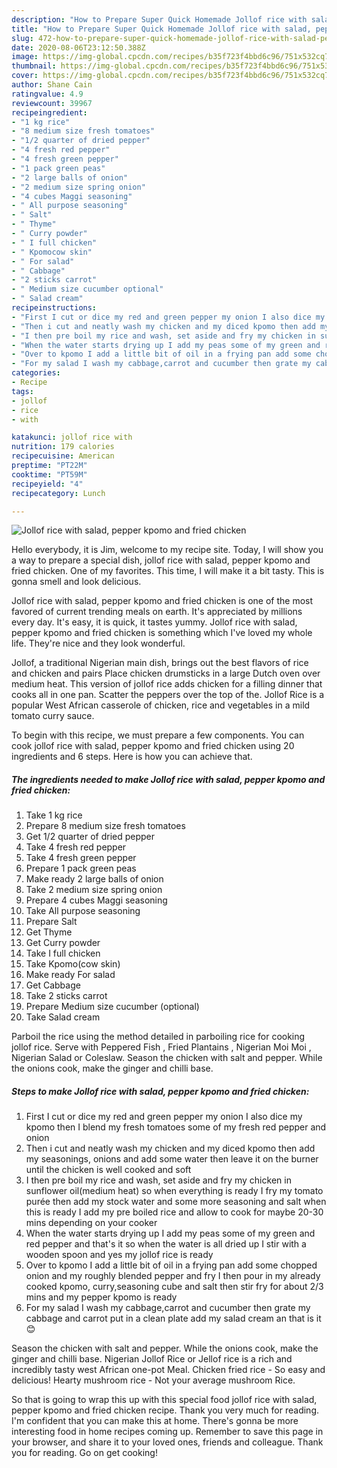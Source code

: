 ```yaml
---
description: "How to Prepare Super Quick Homemade Jollof rice with salad, pepper kpomo and fried chicken"
title: "How to Prepare Super Quick Homemade Jollof rice with salad, pepper kpomo and fried chicken"
slug: 472-how-to-prepare-super-quick-homemade-jollof-rice-with-salad-pepper-kpomo-and-fried-chicken
date: 2020-08-06T23:12:50.388Z
image: https://img-global.cpcdn.com/recipes/b35f723f4bbd6c96/751x532cq70/jollof-rice-with-salad-pepper-kpomo-and-fried-chicken-recipe-main-photo.jpg
thumbnail: https://img-global.cpcdn.com/recipes/b35f723f4bbd6c96/751x532cq70/jollof-rice-with-salad-pepper-kpomo-and-fried-chicken-recipe-main-photo.jpg
cover: https://img-global.cpcdn.com/recipes/b35f723f4bbd6c96/751x532cq70/jollof-rice-with-salad-pepper-kpomo-and-fried-chicken-recipe-main-photo.jpg
author: Shane Cain
ratingvalue: 4.9
reviewcount: 39967
recipeingredient:
- "1 kg rice"
- "8 medium size fresh tomatoes"
- "1/2 quarter of dried pepper"
- "4 fresh red pepper"
- "4 fresh green pepper"
- "1 pack green peas"
- "2 large balls of onion"
- "2 medium size spring onion"
- "4 cubes Maggi seasoning"
- " All purpose seasoning"
- " Salt"
- " Thyme"
- " Curry powder"
- " I full chicken"
- " Kpomocow skin"
- " For salad"
- " Cabbage"
- "2 sticks carrot"
- " Medium size cucumber optional"
- " Salad cream"
recipeinstructions:
- "First I cut or dice my red and green pepper my onion I also dice my kpomo then I blend my fresh tomatoes some of my fresh red pepper and onion"
- "Then i cut and neatly wash my chicken and my diced kpomo then add my seasonings, onions and add some water then leave it on the burner until the chicken is well cooked and soft"
- "I then pre boil my rice and wash, set aside and fry my chicken in sunflower oil(medium heat) so when everything is ready I fry my tomato purée then add my stock water and some more seasoning and salt when this is ready I add my pre boiled rice and allow to cook for maybe 20-30 mins depending on your cooker"
- "When the water starts drying up I add my peas some of my green and red pepper and that&#39;s it so when the water is all dried up I stir with a wooden spoon and yes my jollof rice is ready"
- "Over to kpomo I add a little bit of oil in a frying pan add some chopped onion and my roughly blended pepper and fry I then pour in my already cooked kpomo, curry,seasoning cube and salt then stir fry for about 2/3 mins and my pepper kpomo is ready"
- "For my salad I wash my cabbage,carrot and cucumber then grate my cabbage and carrot put in a clean plate add my salad cream an that is it 😊"
categories:
- Recipe
tags:
- jollof
- rice
- with

katakunci: jollof rice with 
nutrition: 179 calories
recipecuisine: American
preptime: "PT22M"
cooktime: "PT59M"
recipeyield: "4"
recipecategory: Lunch

---
```



![Jollof rice with salad, pepper kpomo and fried chicken](https://img-global.cpcdn.com/recipes/b35f723f4bbd6c96/751x532cq70/jollof-rice-with-salad-pepper-kpomo-and-fried-chicken-recipe-main-photo.jpg)

Hello everybody, it is Jim, welcome to my recipe site. Today, I will show you a way to prepare a special dish, jollof rice with salad, pepper kpomo and fried chicken. One of my favorites. This time, I will make it a bit tasty. This is gonna smell and look delicious.

Jollof rice with salad, pepper kpomo and fried chicken is one of the most favored of current trending meals on earth. It's appreciated by millions every day. It's easy, it is quick, it tastes yummy. Jollof rice with salad, pepper kpomo and fried chicken is something which I've loved my whole life. They're nice and they look wonderful.

Jollof, a traditional Nigerian main dish, brings out the best flavors of rice and chicken and pairs Place chicken drumsticks in a large Dutch oven over medium heat. This version of jollof rice adds chicken for a filling dinner that cooks all in one pan. Scatter the peppers over the top of the. Jollof Rice is a popular West African casserole of chicken, rice and vegetables in a mild tomato curry sauce.


To begin with this recipe, we must prepare a few components. You can cook jollof rice with salad, pepper kpomo and fried chicken using 20 ingredients and 6 steps. Here is how you can achieve that.

<!--inarticleads1-->

##### The ingredients needed to make Jollof rice with salad, pepper kpomo and fried chicken:

1. Take 1 kg rice
1. Prepare 8 medium size fresh tomatoes
1. Get 1/2 quarter of dried pepper
1. Take 4 fresh red pepper
1. Take 4 fresh green pepper
1. Prepare 1 pack green peas
1. Make ready 2 large balls of onion
1. Take 2 medium size spring onion
1. Prepare 4 cubes Maggi seasoning
1. Take  All purpose seasoning
1. Prepare  Salt
1. Get  Thyme
1. Get  Curry powder
1. Take  I full chicken
1. Take  Kpomo(cow skin)
1. Make ready  For salad
1. Get  Cabbage
1. Take 2 sticks carrot
1. Prepare  Medium size cucumber (optional)
1. Take  Salad cream


Parboil the rice using the method detailed in parboiling rice for cooking jollof rice. Serve with Peppered Fish , Fried Plantains , Nigerian Moi Moi , Nigerian Salad or Coleslaw. Season the chicken with salt and pepper. While the onions cook, make the ginger and chilli base. 

<!--inarticleads2-->

##### Steps to make Jollof rice with salad, pepper kpomo and fried chicken:

1. First I cut or dice my red and green pepper my onion I also dice my kpomo then I blend my fresh tomatoes some of my fresh red pepper and onion
1. Then i cut and neatly wash my chicken and my diced kpomo then add my seasonings, onions and add some water then leave it on the burner until the chicken is well cooked and soft
1. I then pre boil my rice and wash, set aside and fry my chicken in sunflower oil(medium heat) so when everything is ready I fry my tomato purée then add my stock water and some more seasoning and salt when this is ready I add my pre boiled rice and allow to cook for maybe 20-30 mins depending on your cooker
1. When the water starts drying up I add my peas some of my green and red pepper and that&#39;s it so when the water is all dried up I stir with a wooden spoon and yes my jollof rice is ready
1. Over to kpomo I add a little bit of oil in a frying pan add some chopped onion and my roughly blended pepper and fry I then pour in my already cooked kpomo, curry,seasoning cube and salt then stir fry for about 2/3 mins and my pepper kpomo is ready
1. For my salad I wash my cabbage,carrot and cucumber then grate my cabbage and carrot put in a clean plate add my salad cream an that is it 😊


Season the chicken with salt and pepper. While the onions cook, make the ginger and chilli base. Nigerian Jollof Rice or Jellof rice is a rich and incredibly tasty west African one-pot Meal. Chicken fried rice - So easy and delicious! Hearty mushroom rice - Not your average mushroom Rice. 

So that is going to wrap this up with this special food jollof rice with salad, pepper kpomo and fried chicken recipe. Thank you very much for reading. I'm confident that you can make this at home. There's gonna be more interesting food in home recipes coming up. Remember to save this page in your browser, and share it to your loved ones, friends and colleague. Thank you for reading. Go on get cooking!
